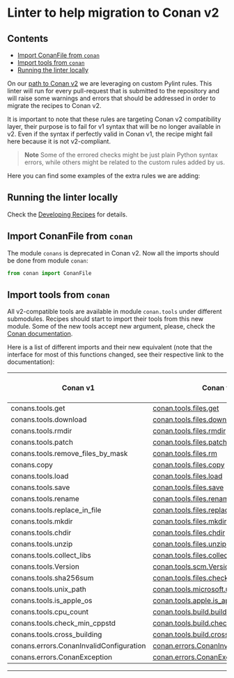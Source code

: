 # Linter to help migration to Conan v2

<!-- toc -->
## Contents

  * [Import ConanFile from `conan`](#import-conanfile-from-conan)
  * [Import tools from `conan`](#import-tools-from-conan)
  * [Running the linter locally](#running-the-linter-locally)<!-- endToc -->

On our [path to Conan v2](v2_roadmap.md) we are leveraging on custom Pylint rules. This
linter will run for every pull-request that is submitted to the repository and will
raise some warnings and errors that should be addressed in order to migrate the
recipes to Conan v2.

It is important to note that these rules are targeting Conan v2 compatibility layer, their
purpose is to fail for v1 syntax that will be no longer available in v2. Even if the syntax
if perfectly valid in Conan v1, the recipe might fail here because it is not v2-compliant.

> **Note** Some of the errored checks might be just plain Python syntax errors, while
> others might be related to the custom rules added by us.

Here you can find some examples of the extra rules we are adding:

## Running the linter locally

Check the [Developing Recipes](developing_recipes_locally.md#running-the-python-linters) for details.

## Import ConanFile from `conan`

The module `conans` is deprecated in Conan v2. Now all the imports should be done from
module `conan`:

```python
from conan import ConanFile
```

## Import tools from `conan`

All v2-compatible tools are available in module `conan.tools` under different submodules. Recipes
should start to import their tools from this new module. Some of the new tools accept new
argument, please, check the [Conan documentation](https://docs.conan.io/en/latest/reference/conanfile/tools.html).

Here is a list of different imports and their new equivalent (note that the interface for most of this functions changed, see their respective link to the documentation):

| **Conan v1** | **Conan v2** | **Required Conan Version** |
|---|---|---|
| conans.tools.get | [conan.tools.files.get](https://docs.conan.io/en/latest/reference/conanfile/tools/files/downloads.html#conan-tools-files-get) | 1.41.0 |
| conans.tools.download | [conan.tools.files.download](https://docs.conan.io/en/latest/reference/conanfile/tools/files/downloads.html#conan-tools-files-download) | 1.41.0 |
| conans.tools.rmdir | [conan.tools.files.rmdir](https://docs.conan.io/en/latest/reference/conanfile/tools/files/basic.html#conan-tools-files-rmdir) | 1.47.0 |
| conans.tools.patch | [conan.tools.files.patch](https://docs.conan.io/en/latest/reference/tools.html#tools-patch) | 1.35.0 |
| conans.tools.remove_files_by_mask | [conan.tools.files.rm](https://docs.conan.io/en/latest/reference/conanfile/tools/files/basic.html#conan-tools-files-rm) | 1.50.0 |
| conans.copy | [conan.tools.files.copy](https://docs.conan.io/en/latest/reference/conanfile/tools/files/basic.html#conan-tools-files-copy) | 1.46.0 |
| conans.tools.load | [conan.tools.files.load](https://docs.conan.io/en/latest/reference/conanfile/tools/files/basic.html#conan-tools-files-load) | 1.35.0 |
| conans.tools.save | [conan.tools.files.save](https://docs.conan.io/en/latest/reference/conanfile/tools/files/basic.html#conan-tools-files-save) | 1.35.0 |
| conans.tools.rename | [conan.tools.files.rename](https://docs.conan.io/en/latest/reference/conanfile/tools/files/basic.html#conan-tools-files-rename) | 1.37.0 |
| conans.tools.replace_in_file | [conan.tools.files.replace_in_file](https://docs.conan.io/en/latest/reference/conanfile/tools/files/basic.html#conan-tools-files-replace-in-file) | 1.46.0 |
| conans.tools.mkdir | [conan.tools.files.mkdir](https://docs.conan.io/en/latest/reference/conanfile/tools/files/basic.html#conan-tools-files-mkdir) | 1.35.0 |
| conans.tools.chdir | [conan.tools.files.chdir](https://docs.conan.io/en/latest/reference/conanfile/tools/files/basic.html#conan-tools-files-chdir) | 1.40.0 |
| conans.tools.unzip | [conan.tools.files.unzip](https://docs.conan.io/en/latest/reference/conanfile/tools/files/basic.html#conan-tools-files-unzip) | 1.46.0 |
| conans.tools.collect_libs | [conan.tools.files.collect_libs](https://docs.conan.io/en/latest/reference/conanfile/tools/files/basic.html#conan-tools-files-collect-libs) | 1.46.0 |
| conans.tools.Version | [conan.tools.scm.Version](https://docs.conan.io/en/latest/reference/conanfile/tools/scm/other.html#version) | 1.46.0 |
| conans.tools.sha256sum | [conan.tools.files.check_sha256](https://docs.conan.io/en/latest/reference/conanfile/tools/files/checksum.html#conan-tools-files-check-sha256) | 1.46.0 |
| conans.tools.unix_path | [conan.tools.microsoft.unix_path](https://docs.conan.io/en/latest/reference/conanfile/tools/microsoft.html#conan-tools-microsoft-unix-path) | 1.47.0 |
| conans.tools.is_apple_os | [conan.tools.apple.is_apple_os](https://docs.conan.io/en/latest/reference/conanfile/tools/apple.html#is-apple-os) | 1.51.3 |
| conans.tools.cpu_count | [conan.tools.build.build_jobs](https://docs.conan.io/en/latest/reference/conanfile/tools/build.html#conan-tools-build-build-jobs) | 1.43.0 |
| conans.tools.check_min_cppstd | [conan.tools.build.check_min_cppstd](https://docs.conan.io/en/latest/reference/conanfile/tools/build.html#conan-tools-build-check-min-cppstd) | 1.50.0 |
| conans.tools.cross_building | [conan.tools.build.cross_building](https://docs.conan.io/en/latest/reference/conanfile/tools/build.html#conan-tools-build-cross-building) | 1.46.0 |
| conans.errors.ConanInvalidConfiguration | [conan.errors.ConanInvalidConfiguration](https://docs.conan.io/en/latest/migrating_to_2.0/recipes.html#migrating-the-recipes) | 1.47.0 |
| conans.errors.ConanException | [conan.errors.ConanException](https://docs.conan.io/en/latest/migrating_to_2.0/recipes.html#migrating-the-recipes) | 1.47.0 |

---
